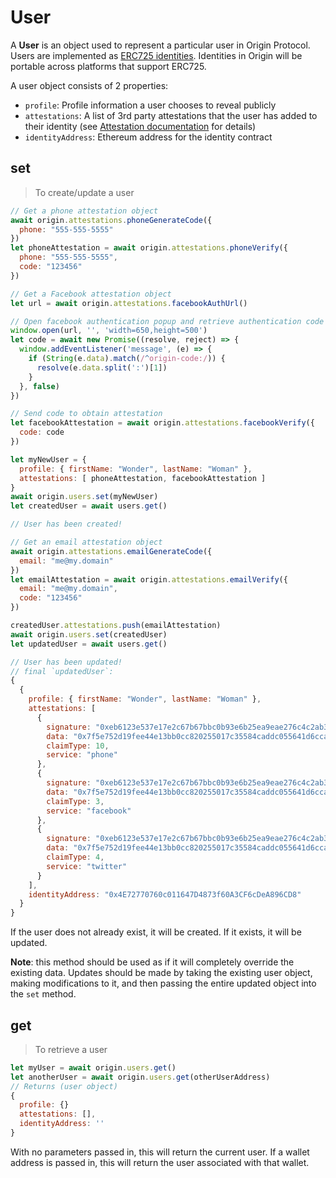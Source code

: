 # User

A **User** is an object used to represent a particular user in Origin Protocol.
Users are implemented as [ERC725 identities](https://medium.com/originprotocol/managing-identity-with-a-ui-for-erc-725-5c7422b38c09). Identities in Origin will be portable across platforms that support ERC725.

A user object consists of 2 properties:

- `profile`: Profile information a user chooses to reveal publicly
- `attestations`: A list of 3rd party attestations that the user has added to their identity (see [Attestation documentation](#attestation) for details)
- `identityAddress`: Ethereum address for the identity contract

## set

> To create/update a user

```javascript
// Get a phone attestation object
await origin.attestations.phoneGenerateCode({
  phone: "555-555-5555"
})
let phoneAttestation = await origin.attestations.phoneVerify({
  phone: "555-555-5555",
  code: "123456"
})

// Get a Facebook attestation object
let url = await origin.attestations.facebookAuthUrl()

// Open facebook authentication popup and retrieve authentication code
window.open(url, '', 'width=650,height=500')
let code = await new Promise((resolve, reject) => {
  window.addEventListener('message', (e) => {
    if (String(e.data).match(/^origin-code:/)) {
      resolve(e.data.split(':')[1])
    }
  }, false)
})

// Send code to obtain attestation
let facebookAttestation = await origin.attestations.facebookVerify({
  code: code
})

let myNewUser = {
  profile: { firstName: "Wonder", lastName: "Woman" },
  attestations: [ phoneAttestation, facebookAttestation ]
}
await origin.users.set(myNewUser)
let createdUser = await users.get()

// User has been created!

// Get an email attestation object
await origin.attestations.emailGenerateCode({
  email: "me@my.domain"
})
let emailAttestation = await origin.attestations.emailVerify({
  email: "me@my.domain",
  code: "123456"
})

createdUser.attestations.push(emailAttestation)
await origin.users.set(createdUser)
let updatedUser = await users.get()

// User has been updated!
// final `updatedUser`:
{
  {
    profile: { firstName: "Wonder", lastName: "Woman" },
    attestations: [
      {
        signature: "0xeb6123e537e17e2c67b67bbc0b93e6b25ea9eae276c4c2ab353bd7e853ebad2446cc7e91327f3737559d7a9a90fc88529a6b72b770a612f808ab0ba57a46866e1c",
        data: "0x7f5e752d19fee44e13bb0cc820255017c35584caddc055641d6ccadfa3afca01",
        claimType: 10,
        service: "phone"
      },
      {
        signature: "0xeb6123e537e17e2c67b67bbc0b93e6b25ea9eae276c4c2ab353bd7e853ebad2446cc7e91327f3737559d7a9a90fc88529a6b72b770a612f808ab0ba57a46866e1c",
        data: "0x7f5e752d19fee44e13bb0cc820255017c35584caddc055641d6ccadfa3afca01",
        claimType: 3,
        service: "facebook"
      },
      {
        signature: "0xeb6123e537e17e2c67b67bbc0b93e6b25ea9eae276c4c2ab353bd7e853ebad2446cc7e91327f3737559d7a9a90fc88529a6b72b770a612f808ab0ba57a46866e1c",
        data: "0x7f5e752d19fee44e13bb0cc820255017c35584caddc055641d6ccadfa3afca01",
        claimType: 4,
        service: "twitter"
      }
    ],
    identityAddress: "0x4E72770760c011647D4873f60A3CF6cDeA896CD8"
  }
}
```

If the user does not already exist, it will be created. If it exists, it will be updated.

**Note**: this method should be used as if it will completely override the existing data.
Updates should be made by taking the existing user object, making modifications to it, and then passing the entire updated object into the `set` method.

## get

> To retrieve a user

```javascript
let myUser = await origin.users.get()
let anotherUser = await origin.users.get(otherUserAddress)
// Returns (user object)
{
  profile: {}
  attestations: [],
  identityAddress: ''
}
```

With no parameters passed in, this will return the current user.
If a wallet address is passed in, this will return the user associated with that wallet.
